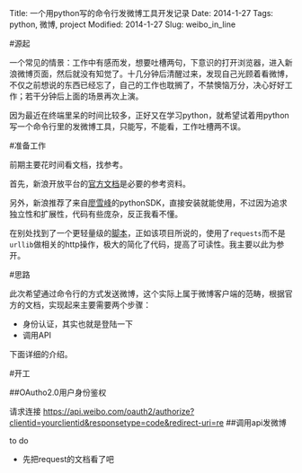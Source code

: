 Title: 一个用python写的命令行发微博工具开发记录
Date: 2014-1-27
Tags: python, 微博, project
Modified: 2014-1-27
Slug: weibo_in_line

#源起

一个常见的情景：工作中有感而发，想要吐槽两句，下意识的打开浏览器，进入新浪微博页面，然后就没有知觉了。十几分钟后清醒过来，发现自己光顾着看微博，不仅之前想说的东西已经忘了，自己的工作也耽搁了，不禁懊恼万分，决心好好工作；若干分钟后上面的场景再次上演。

因为最近在终端里呆的时间比较多，正好又在学习python，就希望试着用python写一个命令行里的发微博工具，只能写，不能看，工作吐槽两不误。

#准备工作

前期主要花时间看文档，找参考。

首先，新浪开放平台的[官方文档](http://open.weibo.com/wiki/%E9%A6%96%E9%A1%B5)是必要的参考资料。

另外，新浪推荐了来自[廖雪峰](http://weibo.com/liaoxuefeng)的pythonSDK，直接安装就能使用，不过因为追求独立性和扩展性，代码有些庞杂，反正我看不懂。

在别处找到了一个更轻量级的[脚本](http://lxyu.github.io/weibo/)，正如该项目所说的，使用了`requests`而不是`urllib`做相关的http操作，极大的简化了代码，提高了可读性。我主要以此为参开。


#思路

此次希望通过命令行的方式发送微博，这个实际上属于微博客户端的范畴，根据官方的文档，实现起来主要需要两个步骤：

- 身份认证，其实也就是登陆一下
- 调用API

下面详细的介绍。

#开工

##OAutho2.0用户身份鉴权

请求连接
https://api.weibo.com/oauth2/authorize?clientid=yourclientid&responsetype=code&redirect-uri=re
##调用api发微博

to do

- 先把request的文档看了吧
